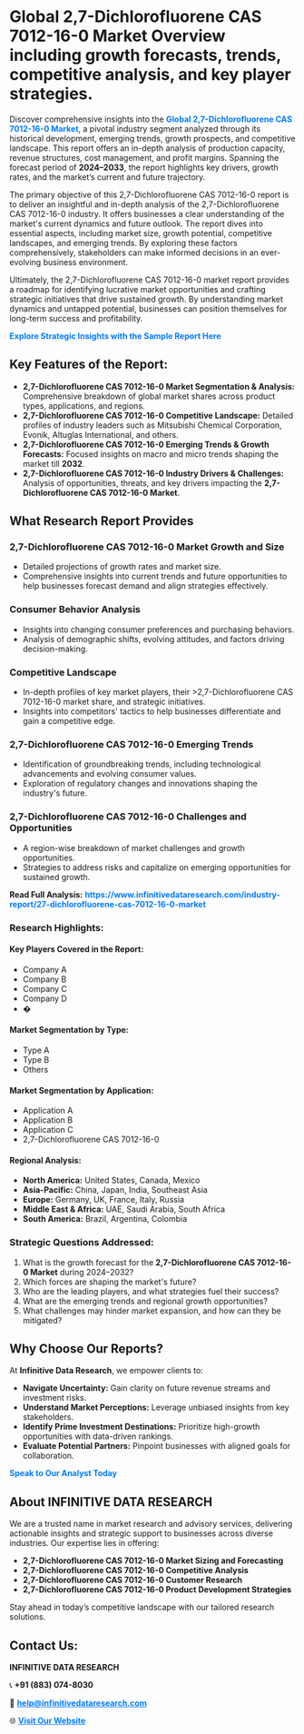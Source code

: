 <h1>Global 2,7-Dichlorofluorene CAS 7012-16-0 Market Overview including growth forecasts, trends, competitive analysis, and key player strategies.</h1>
<p>
Discover comprehensive insights into the 
<a href="https://www.infinitivedataresearch.com/industry-report/27-dichlorofluorene-cas-7012-16-0-market" rel="dofollow" style="color: #007BFF; text-decoration: none;"><strong>Global 2,7-Dichlorofluorene CAS 7012-16-0 Market</strong></a>, a pivotal industry segment analyzed through its historical development, emerging trends, growth prospects, and competitive landscape. This report offers an in-depth analysis of production capacity, revenue structures, cost management, and profit margins. Spanning the forecast period of <strong>2024–2033</strong>, the report highlights key drivers, growth rates, and the market’s current and future trajectory.
</p>
<p>
The primary objective of this 2,7-Dichlorofluorene CAS 7012-16-0 report is to deliver an insightful and in-depth analysis of the 2,7-Dichlorofluorene CAS 7012-16-0 industry. It offers businesses a clear understanding of the market's current dynamics and future outlook. The report dives into essential aspects, including market size, growth potential, competitive landscapes, and emerging trends. By exploring these factors comprehensively, stakeholders can make informed decisions in an ever-evolving business environment.
</p>
<p>
Ultimately, the 2,7-Dichlorofluorene CAS 7012-16-0 market report provides a roadmap for identifying lucrative market opportunities and crafting strategic initiatives that drive sustained growth. By understanding market dynamics and untapped potential, businesses can position themselves for long-term success and profitability.
</p>
<p>
<a href="https://www.infinitivedataresearch.com/request-sample/reportId=101862" style="color: #007BFF; text-decoration: none;"><strong>Explore Strategic Insights with the Sample Report Here</strong></a>
</p>

<h2>Key Features of the Report:</h2>
<ul>
<li><strong>2,7-Dichlorofluorene CAS 7012-16-0 Market Segmentation & Analysis:</strong> Comprehensive breakdown of global market shares across product types, applications, and regions.</li>
<li><strong>2,7-Dichlorofluorene CAS 7012-16-0 Competitive Landscape:</strong> Detailed profiles of industry leaders such as Mitsubishi Chemical Corporation, Evonik, Altuglas International, and others.</li>
<li><strong>2,7-Dichlorofluorene CAS 7012-16-0 Emerging Trends & Growth Forecasts:</strong> Focused insights on macro and micro trends shaping the market till <strong>2032</strong>.</li>
<li><strong>2,7-Dichlorofluorene CAS 7012-16-0 Industry Drivers & Challenges:</strong> Analysis of opportunities, threats, and key drivers impacting the <strong>2,7-Dichlorofluorene CAS 7012-16-0 Market</strong>.</li>
</ul>

<h2>What Research Report Provides</h2>
<h3>2,7-Dichlorofluorene CAS 7012-16-0 Market Growth and Size</h3>
<ul>
<li>Detailed projections of growth rates and market size.</li>
<li>Comprehensive insights into current trends and future opportunities to help businesses forecast demand and align strategies effectively.</li>
</ul>

<h3>Consumer Behavior Analysis</h3>
<ul>
<li>Insights into changing consumer preferences and purchasing behaviors.</li>
<li>Analysis of demographic shifts, evolving attitudes, and factors driving decision-making.</li>
</ul>

<h3>Competitive Landscape</h3>
<ul>
<li>In-depth profiles of key market players, their >2,7-Dichlorofluorene CAS 7012-16-0 market share, and strategic initiatives.</li>
<li>Insights into competitors' tactics to help businesses differentiate and gain a competitive edge.</li>
</ul>

<h3>2,7-Dichlorofluorene CAS 7012-16-0 Emerging Trends</h3>
<ul>
<li>Identification of groundbreaking trends, including technological advancements and evolving consumer values.</li>
<li>Exploration of regulatory changes and innovations shaping the industry's future.</li>
</ul>

<h3>2,7-Dichlorofluorene CAS 7012-16-0 Challenges and Opportunities</h3>
<ul>
<li>A region-wise breakdown of market challenges and growth opportunities.</li>
<li>Strategies to address risks and capitalize on emerging opportunities for sustained growth.</li>
</ul>
<p><strong>Read Full Analysis:</strong> <a href="https://www.infinitivedataresearch.com/industry-report/27-dichlorofluorene-cas-7012-16-0-market" rel="dofollow" style="color: #007BFF; text-decoration: none;"><strong>https://www.infinitivedataresearch.com/industry-report/27-dichlorofluorene-cas-7012-16-0-market</strong></a></p>
<h3>Research Highlights:</h3>
<h4>Key Players Covered in the Report:</h4>
<ul><li>Company A</li><li>Company B</li><li>Company C</li><li>Company D</li><li>�</li></ul>
<h4>Market Segmentation by Type:</h4>
<ul><li>Type A</li><li>Type B</li><li>Others</li></ul>
<h4>Market Segmentation by Application:</h4>
<ul><li>Application A</li><li>Application B</li><li>Application C</li><li>2,7-Dichlorofluorene CAS 7012-16-0</li></ul>

<h4>Regional Analysis:</h4>
<ul>
<li><strong>North America:</strong> United States, Canada, Mexico</li>
<li><strong>Asia-Pacific:</strong> China, Japan, India, Southeast Asia</li>
<li><strong>Europe:</strong> Germany, UK, France, Italy, Russia</li>
<li><strong>Middle East & Africa:</strong> UAE, Saudi Arabia, South Africa</li>
<li><strong>South America:</strong> Brazil, Argentina, Colombia</li>
</ul>

<h3>Strategic Questions Addressed:</h3>
<ol>
<li>What is the growth forecast for the <strong>2,7-Dichlorofluorene CAS 7012-16-0 Market</strong> during 2024–2032?</li>
<li>Which forces are shaping the market's future?</li>
<li>Who are the leading players, and what strategies fuel their success?</li>
<li>What are the emerging trends and regional growth opportunities?</li>
<li>What challenges may hinder market expansion, and how can they be mitigated?</li>
</ol>

<h2>Why Choose Our Reports?</h2>
<p>At <strong>Infinitive Data Research</strong>, we empower clients to:</p>
<ul>
<li><strong>Navigate Uncertainty:</strong> Gain clarity on future revenue streams and investment risks.</li>
<li><strong>Understand Market Perceptions:</strong> Leverage unbiased insights from key stakeholders.</li>
<li><strong>Identify Prime Investment Destinations:</strong> Prioritize high-growth opportunities with data-driven rankings.</li>
<li><strong>Evaluate Potential Partners:</strong> Pinpoint businesses with aligned goals for collaboration.</li>
</ul>
<p><a href="https://www.infinitivedataresearch.com/industry-report/27-dichlorofluorene-cas-7012-16-0-market" rel="dofollow" style="color: #007BFF; text-decoration: none;"><strong>Speak to Our Analyst Today</strong></a></p>

<h2>About INFINITIVE DATA RESEARCH</h2>
<p>We are a trusted name in market research and advisory services, delivering actionable insights and strategic support to businesses across diverse industries. Our expertise lies in offering:</p>
<ul>
<li><strong>2,7-Dichlorofluorene CAS 7012-16-0 Market Sizing and Forecasting</strong></li>
<li><strong>2,7-Dichlorofluorene CAS 7012-16-0 Competitive Analysis</strong></li>
<li><strong>2,7-Dichlorofluorene CAS 7012-16-0 Customer Research</strong></li>
<li><strong>2,7-Dichlorofluorene CAS 7012-16-0 Product Development Strategies</strong></li>
</ul>
<p>Stay ahead in today’s competitive landscape with our tailored research solutions.</p>

<h2>Contact Us:</h2>
<p><strong>INFINITIVE DATA RESEARCH</strong></p>
<p>📞 <strong>+91 (883) 074-8030</strong></p>
<p>📧 <strong><a href="mailto:help@infinitivedataresearch.com" style="color: #007BFF;">help@infinitivedataresearch.com</a></strong></p>
<p>🌐 <strong><a href="https://www.infinitivedataresearch.com" rel="dofollow" style="color: #007BFF;">Visit Our Website</a></strong></p>